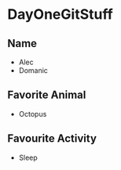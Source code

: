 # DayOneGitStuff

## Name
- Alec
- Domanic	

## Favorite Animal
- Octopus

## Favourite Activity
- Sleep
